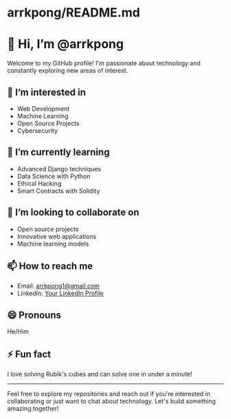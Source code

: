 # arrkpong/README.md
# 👋 Hi, I’m @arrkpong

Welcome to my GitHub profile! I'm passionate about technology and constantly exploring new areas of interest.

## 👀 I’m interested in
- Web Development
- Machine Learning
- Open Source Projects
- Cybersecurity

## 🌱 I’m currently learning
- Advanced Django techniques
- Data Science with Python
- Ethical Hacking
- Smart Contracts with Solidity

## 💞️ I’m looking to collaborate on
- Open source projects
- Innovative web applications
- Machine learning models

## 📫 How to reach me
- Email: arrkpong1@gmail.com
- LinkedIn: [Your LinkedIn Profile](https://www.linkedin.com)

## 😄 Pronouns
He/Him

## ⚡ Fun fact
I love solving Rubik's cubes and can solve one in under a minute!

---

Feel free to explore my repositories and reach out if you're interested in collaborating or just want to chat about technology. Let's build something amazing together!

<!---
arrkpong/arrkpong is a ✨ special ✨ repository because its `README.md` (this file) appears on your GitHub profile.
You can click the Preview link to take a look at your changes.
--->
